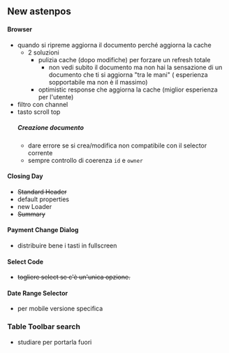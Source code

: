 ## New astenpos

#### Browser

- quando si ripreme aggiorna il documento perché aggiorna la cache
    - 2 soluzioni
        - pulizia cache (dopo modifiche) per forzare un refresh totale
            - non vedi subito il documento ma non hai la sensazione di un documento che ti si aggiorna "tra le mani" (
              esperienza sopportabile ma non è il massimo)
        - optimistic response che aggiorna la cache (miglior esperienza per l'utente)
- filtro con channel
- tasto scroll top
  ##### Creazione documento
    - dare errore se si crea/modifica non compatibile con il selector corrente
    - sempre controllo di coerenza `id` e `owner`

#### Closing Day

- ~~Standard Header~~
- default properties
- new Loader
- ~~Summary~~

#### Payment Change Dialog

- distribuire bene i tasti in fullscreen

#### Select Code

- ~~togliere select se c'è un'unica opzione.~~

#### Date Range Selector

- per mobile versione specifica

### Table Toolbar search

- studiare per portarla fuori